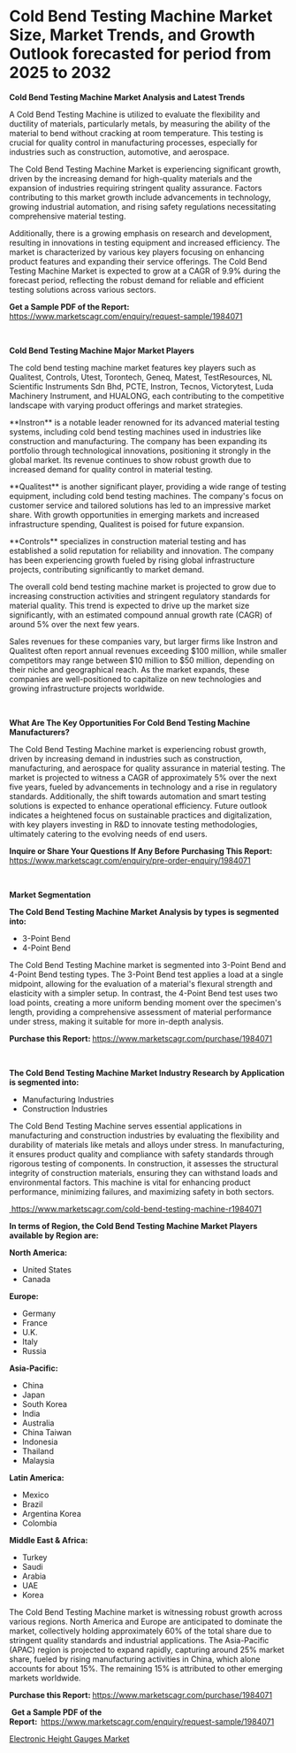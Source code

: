 <p><h1>Cold Bend Testing Machine Market Size, Market Trends, and Growth Outlook forecasted for period from 2025 to 2032</h1></p><p><strong>Cold Bend Testing Machine Market Analysis and Latest Trends</strong></p>
<p><p>A Cold Bend Testing Machine is utilized to evaluate the flexibility and ductility of materials, particularly metals, by measuring the ability of the material to bend without cracking at room temperature. This testing is crucial for quality control in manufacturing processes, especially for industries such as construction, automotive, and aerospace. </p><p>The Cold Bend Testing Machine Market is experiencing significant growth, driven by the increasing demand for high-quality materials and the expansion of industries requiring stringent quality assurance. Factors contributing to this market growth include advancements in technology, growing industrial automation, and rising safety regulations necessitating comprehensive material testing. </p><p>Additionally, there is a growing emphasis on research and development, resulting in innovations in testing equipment and increased efficiency. The market is characterized by various key players focusing on enhancing product features and expanding their service offerings. The Cold Bend Testing Machine Market is expected to grow at a CAGR of 9.9% during the forecast period, reflecting the robust demand for reliable and efficient testing solutions across various sectors.</p></p>
<p><strong>Get a Sample PDF of the Report:&nbsp;</strong> <a href="https://www.marketscagr.com/enquiry/request-sample/1984071?utm_campaign=1868&utm_medium=2&utm_source=Github&utm_content=ia&utm_term=17022025&utm_id=cold-bend-testing-machine">https://www.marketscagr.com/enquiry/request-sample/1984071</a></p>
<p>&nbsp;</p>
<p><strong>Cold Bend Testing Machine Major Market Players</strong></p>
<p><p>The cold bend testing machine market features key players such as Qualitest, Controls, Utest, Torontech, Geneq, Matest, TestResources, NL Scientific Instruments Sdn Bhd, PCTE, Instron, Tecnos, Victorytest, Luda Machinery Instrument, and HUALONG, each contributing to the competitive landscape with varying product offerings and market strategies.</p><p>**Instron** is a notable leader renowned for its advanced material testing systems, including cold bend testing machines used in industries like construction and manufacturing. The company has been expanding its portfolio through technological innovations, positioning it strongly in the global market. Its revenue continues to show robust growth due to increased demand for quality control in material testing.</p><p>**Qualitest** is another significant player, providing a wide range of testing equipment, including cold bend testing machines. The company's focus on customer service and tailored solutions has led to an impressive market share. With growth opportunities in emerging markets and increased infrastructure spending, Qualitest is poised for future expansion.</p><p>**Controls** specializes in construction material testing and has established a solid reputation for reliability and innovation. The company has been experiencing growth fueled by rising global infrastructure projects, contributing significantly to market demand. </p><p>The overall cold bend testing machine market is projected to grow due to increasing construction activities and stringent regulatory standards for material quality. This trend is expected to drive up the market size significantly, with an estimated compound annual growth rate (CAGR) of around 5% over the next few years. </p><p>Sales revenues for these companies vary, but larger firms like Instron and Qualitest often report annual revenues exceeding $100 million, while smaller competitors may range between $10 million to $50 million, depending on their niche and geographical reach. As the market expands, these companies are well-positioned to capitalize on new technologies and growing infrastructure projects worldwide.</p></p>
<p>&nbsp;</p>
<p><strong>What Are The Key Opportunities For Cold Bend Testing Machine Manufacturers?</strong></p>
<p><p>The Cold Bend Testing Machine market is experiencing robust growth, driven by increasing demand in industries such as construction, manufacturing, and aerospace for quality assurance in material testing. The market is projected to witness a CAGR of approximately 5% over the next five years, fueled by advancements in technology and a rise in regulatory standards. Additionally, the shift towards automation and smart testing solutions is expected to enhance operational efficiency. Future outlook indicates a heightened focus on sustainable practices and digitalization, with key players investing in R&D to innovate testing methodologies, ultimately catering to the evolving needs of end users.</p></p>
<p><strong>Inquire or Share Your Questions If Any Before Purchasing This Report:</strong> <a href="https://www.marketscagr.com/enquiry/pre-order-enquiry/1984071?utm_campaign=1868&utm_medium=2&utm_source=Github&utm_content=ia&utm_term=17022025&utm_id=cold-bend-testing-machine">https://www.marketscagr.com/enquiry/pre-order-enquiry/1984071</a></p>
<p>&nbsp;</p>
<p><strong>Market Segmentation</strong></p>
<p><strong>The Cold Bend Testing Machine Market Analysis by types is segmented into:</strong></p>
<p><ul><li>3-Point Bend</li><li>4-Point Bend</li></ul></p>
<p><p>The Cold Bend Testing Machine market is segmented into 3-Point Bend and 4-Point Bend testing types. The 3-Point Bend test applies a load at a single midpoint, allowing for the evaluation of a material's flexural strength and elasticity with a simpler setup. In contrast, the 4-Point Bend test uses two load points, creating a more uniform bending moment over the specimen's length, providing a comprehensive assessment of material performance under stress, making it suitable for more in-depth analysis.</p></p>
<p><strong>Purchase this Report:&nbsp;</strong><a href="https://www.marketscagr.com/purchase/1984071?utm_campaign=1868&utm_medium=2&utm_source=Github&utm_content=ia&utm_term=17022025&utm_id=cold-bend-testing-machine">https://www.marketscagr.com/purchase/1984071</a></p>
<p>&nbsp;</p>
<p><strong>The Cold Bend Testing Machine Market Industry Research by Application is segmented into:</strong></p>
<p><ul><li>Manufacturing Industries</li><li>Construction Industries</li></ul></p>
<p><p>The Cold Bend Testing Machine serves essential applications in manufacturing and construction industries by evaluating the flexibility and durability of materials like metals and alloys under stress. In manufacturing, it ensures product quality and compliance with safety standards through rigorous testing of components. In construction, it assesses the structural integrity of construction materials, ensuring they can withstand loads and environmental factors. This machine is vital for enhancing product performance, minimizing failures, and maximizing safety in both sectors.</p></p>
<p><a href="https://www.marketscagr.com/cold-bend-testing-machine-r1984071?utm_campaign=1868&utm_medium=2&utm_source=Github&utm_content=ia&utm_term=17022025&utm_id=cold-bend-testing-machine">&nbsp;https://www.marketscagr.com/cold-bend-testing-machine-r1984071</a></p>
<p><strong>In terms of Region, the Cold Bend Testing Machine Market Players available by Region are:</strong></p>
<p>
    <p> <strong> North America: </strong>
        <ul>
            <li>United States</li>
            <li>Canada</li>
        </ul>
        </p> 
    <p> <strong> Europe: </strong>
        <ul>
            <li>Germany</li>
            <li>France</li>
            <li>U.K.</li>
            <li>Italy</li>
            <li>Russia</li>
        </ul>
        </p> 
    <p> <strong> Asia-Pacific: </strong>
        <ul>
            <li>China</li>
            <li>Japan</li>
            <li>South Korea</li>
            <li>India</li>
            <li>Australia</li>
            <li>China Taiwan</li>
            <li>Indonesia</li>
            <li>Thailand</li>
            <li>Malaysia</li>
        </ul>
        </p> 
    <p> <strong> Latin America: </strong>
        <ul>
            <li>Mexico</li>
            <li>Brazil</li>
            <li>Argentina Korea</li>
            <li>Colombia</li>
        </ul>
        </p> 
    <p> <strong> Middle East & Africa: </strong>
        <ul>
            <li>Turkey</li>
            <li>Saudi</li>
            <li>Arabia</li>
            <li>UAE</li>
            <li>Korea</li>
        </ul>
    </p>
    </p>
<p><p>The Cold Bend Testing Machine market is witnessing robust growth across various regions. North America and Europe are anticipated to dominate the market, collectively holding approximately 60% of the total share due to stringent quality standards and industrial applications. The Asia-Pacific (APAC) region is projected to expand rapidly, capturing around 25% market share, fueled by rising manufacturing activities in China, which alone accounts for about 15%. The remaining 15% is attributed to other emerging markets worldwide.</p></p>
<p><strong>Purchase this Report: </strong><a href="https://www.marketscagr.com/purchase/1984071?utm_campaign=1868&utm_medium=2&utm_source=Github&utm_content=ia&utm_term=17022025&utm_id=cold-bend-testing-machine">https://www.marketscagr.com/purchase/1984071</a></p>
<p>&nbsp;<strong>Get a Sample PDF of the Report:&nbsp;&nbsp;</strong><a href="https://www.marketscagr.com/enquiry/request-sample/1984071?utm_campaign=1868&utm_medium=2&utm_source=Github&utm_content=ia&utm_term=17022025&utm_id=cold-bend-testing-machine">https://www.marketscagr.com/enquiry/request-sample/1984071</a></p>
<p><strong></strong></p>
<p><p><a href="https://github.com/Krish2023na/Market-Research-Report-List-7/blob/main/electronic-height-gauges-market.md?utm_campaign=1868&utm_medium=2&utm_source=Github&utm_content=ia&utm_term=17022025&utm_id=cold-bend-testing-machine">Electronic Height Gauges Market</a></p></p>